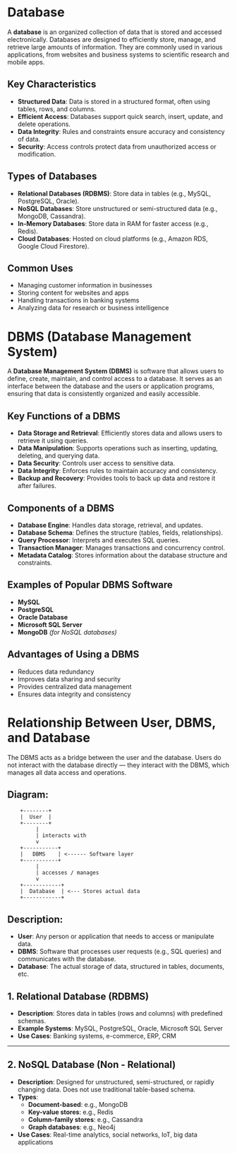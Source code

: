 # Database

A **database** is an organized collection of data that is stored and accessed electronically. Databases are designed to efficiently store, manage, and retrieve large amounts of information. They are commonly used in various applications, from websites and business systems to scientific research and mobile apps.

## Key Characteristics

- **Structured Data**: Data is stored in a structured format, often using tables, rows, and columns.
- **Efficient Access**: Databases support quick search, insert, update, and delete operations.
- **Data Integrity**: Rules and constraints ensure accuracy and consistency of data.
- **Security**: Access controls protect data from unauthorized access or modification.

## Types of Databases

- **Relational Databases (RDBMS)**: Store data in tables (e.g., MySQL, PostgreSQL, Oracle).
- **NoSQL Databases**: Store unstructured or semi-structured data (e.g., MongoDB, Cassandra).
- **In-Memory Databases**: Store data in RAM for faster access (e.g., Redis).
- **Cloud Databases**: Hosted on cloud platforms (e.g., Amazon RDS, Google Cloud Firestore).

## Common Uses

- Managing customer information in businesses
- Storing content for websites and apps
- Handling transactions in banking systems
- Analyzing data for research or business intelligence


# DBMS (Database Management System)

A **Database Management System (DBMS)** is software that allows users to define, create, maintain, and control access to a database. It serves as an interface between the database and the users or application programs, ensuring that data is consistently organized and easily accessible.

## Key Functions of a DBMS

- **Data Storage and Retrieval**: Efficiently stores data and allows users to retrieve it using queries.
- **Data Manipulation**: Supports operations such as inserting, updating, deleting, and querying data.
- **Data Security**: Controls user access to sensitive data.
- **Data Integrity**: Enforces rules to maintain accuracy and consistency.
- **Backup and Recovery**: Provides tools to back up data and restore it after failures.

## Components of a DBMS

- **Database Engine**: Handles data storage, retrieval, and updates.
- **Database Schema**: Defines the structure (tables, fields, relationships).
- **Query Processor**: Interprets and executes SQL queries.
- **Transaction Manager**: Manages transactions and concurrency control.
- **Metadata Catalog**: Stores information about the database structure and constraints.

## Examples of Popular DBMS Software

- **MySQL**
- **PostgreSQL**
- **Oracle Database**
- **Microsoft SQL Server**
- **MongoDB** *(for NoSQL databases)*

## Advantages of Using a DBMS

- Reduces data redundancy
- Improves data sharing and security
- Provides centralized data management
- Ensures data integrity and consistency

# Relationship Between User, DBMS, and Database

The DBMS acts as a bridge between the user and the database. Users do not interact with the database directly — they interact with the DBMS, which manages all data access and operations.

## Diagram:

        +--------+       
        |  User  |       
        +--------+       
             |            
             | interacts with
             v            
        +-----------+     
        |   DBMS    | <------ Software layer
        +-----------+     
             |            
             | accesses / manages
             v            
        +------------+    
        |  Database  | <--- Stores actual data
        +------------+    

## Description:

- **User**: Any person or application that needs to access or manipulate data.
- **DBMS**: Software that processes user requests (e.g., SQL queries) and communicates with the database.
- **Database**: The actual storage of data, structured in tables, documents, etc.

## 1. Relational Database (RDBMS)

- **Description**: Stores data in tables (rows and columns) with predefined schemas.
- **Example Systems**: MySQL, PostgreSQL, Oracle, Microsoft SQL Server
- **Use Cases**: Banking systems, e-commerce, ERP, CRM

---

## 2. NoSQL Database (Non - Relational)

- **Description**: Designed for unstructured, semi-structured, or rapidly changing data. Does not use traditional table-based schema.
- **Types**:
  - **Document-based**: e.g., MongoDB
  - **Key-value stores**: e.g., Redis
  - **Column-family stores**: e.g., Cassandra
  - **Graph databases**: e.g., Neo4j
- **Use Cases**: Real-time analytics, social networks, IoT, big data applications
